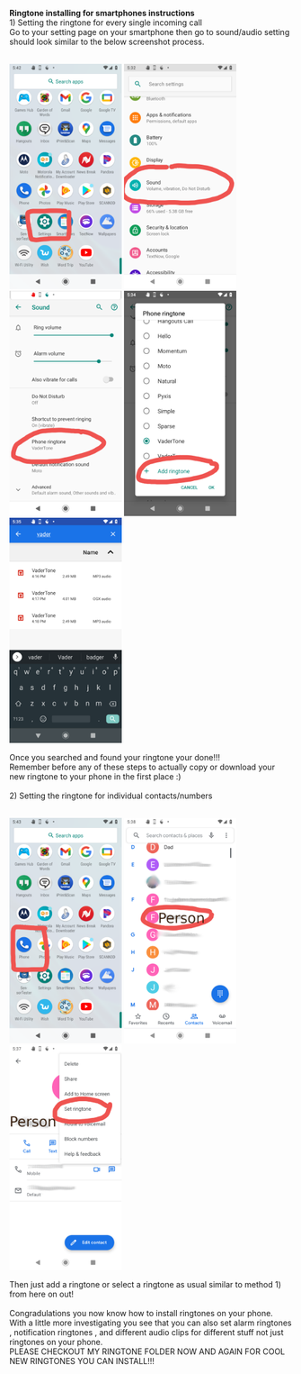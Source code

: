 <b>Ringtone installing for smartphones instructions </b>
<br>1) Setting the ringtone for every single incoming call
<br>
Go to your setting page on your smartphone then go to sound/audio setting should look similar to the below screenshot process.
<br>
<br>
<p float="left">
 <img src="../images/Screenshot_20201116-174256.png" width="200" height="400"> 
 <img src="../images/Screenshot_20201116-173323.png" width="200" height="400"> 
 <img src="../images/Screenshot_20201116-173413.png" width="200" height="400"> 
 <img src="../images/Screenshot_20201116-173442.png" width="200" height="400"> 
 <img src="../images/Screenshot_20201116-173516.png" width="200" height="400"> 
 </p>
 Once you searched and found your ringtone your done!!!
 <br>
 Remember before any of these steps to actually copy or download your new ringtone to your phone in the first place :)
 <br>
<br>
2) Setting the ringtone for individual contacts/numbers
<br><br>
<p float="left">
 <img src="../images/Screenshot_20201116-174328.png" width="200" height="400"> 
 <img src="../images/contacts3.png" width="200" height="400"> 
 <img src="../images/contact2.png" width="200" height="400"> 
 </p>
Then just add a ringtone or select a ringtone as usual similar to method 1) from here on out!
<br><br>
Congradulations you now know how to install ringtones on your phone.<br>
With a little more investigating you see that you can also set alarm ringtones , notification ringtones , and different audio clips for different stuff not just ringtones on your phone.
<br>
 PLEASE CHECKOUT MY RINGTONE FOLDER NOW AND AGAIN FOR COOL NEW RINGTONES YOU CAN INSTALL!!!
